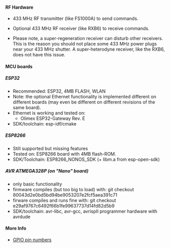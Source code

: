 #### RF Hardware

  * 433 MHz RF transmitter (like FS1000A) to send commands.

  * Optional 433 MHz RF receiver (like RXB6) to receive commands.

  * Please note, a super-regeneration receiver can disturb other
receivers. This is the reason you should not place some 433 MHz power plugs near your 433 MHz shutter. A
super-heterodyne receiver, like the RXB6, does not have this issue.

#### MCU boards

##### ESP32

  * Recommended: ESP32, 4MB FLASH, WLAN 
  * Note: the optional Ethernet functionality is implemented different on different boards (may even be different on different revisions of the same board).    
  * Ethernet is working and tested on:
       * Olimex ESP32-Gateway Rev. E      
  * SDK/toolchain: esp-idf/cmake
  
       
##### ESP8266
  * Still supported but missing features  
  * Tested on: ESP8266 board with 4MB flash-ROM. 
  * SDK/Toolchain: ESP8266_NONOS_SDK (+ libm.a from esp-open-sdk)
  


##### AVR ATMEGA328P (on "Nano" board)
  * only basic functionality
  * firmware compiles (but too big to load) with: git checkout 80043d2e0bd5bd94be9053207e2fcf5aea391c71
  * firware compiles and runs fine with: git checkout e29af9767c6492f66b1fe99637737d14fd82d5b9
  * SDK/toolchain: avr-libc, avr-gcc, avrispII programmer hardware with avrdude
  
  
#### More Info
  * [GPIO pin numbers](pins.md)
  
